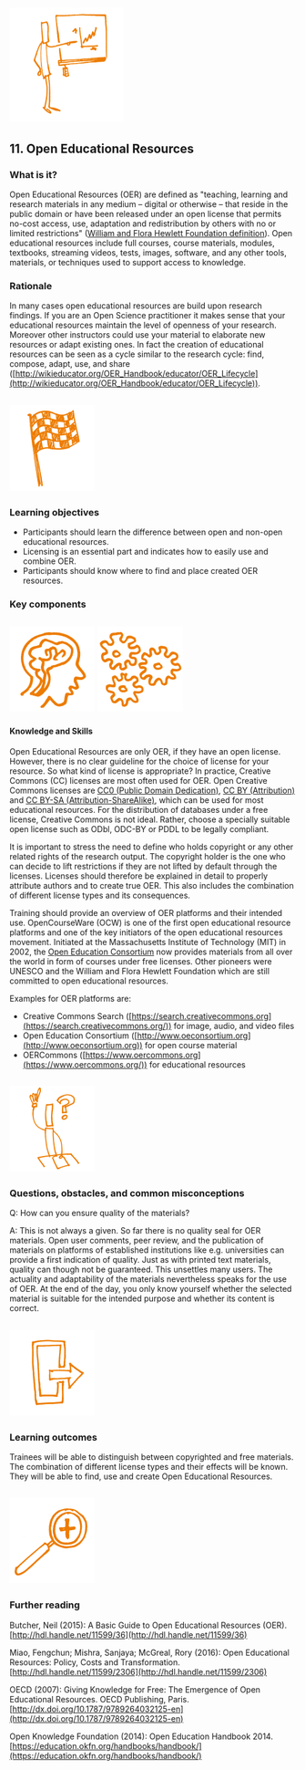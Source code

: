 ## <img src="/Images/Icons/open_education.png" width="200" height="200" />
## 11. Open Educational Resources

### What is it?

Open Educational Resources (OER) are defined as "teaching, learning and research materials in any medium – digital or otherwise – that reside in the public domain or have been released under an open license that permits no-cost access, use, adaptation and redistribution by others with no or limited restrictions" ([William and Flora Hewlett Foundation definition](https://www.hewlett.org/strategy/open-educational-resources/)). Open educational resources include full courses, course materials, modules, textbooks, streaming videos, tests,  images, software, and any other tools, materials, or techniques used to support access to knowledge.

### Rationale

In many cases open educational resources are build upon research findings. If you are an Open Science practitioner it makes sense that your educational resources maintain the level of openness of your research. Moreover other instructors could use your material to elaborate new resources or adapt existing ones. In fact the creation of educational resources can be seen as a cycle similar to the research cycle: find, compose, adapt, use, and share ([http://wikieducator.org/OER_Handbook/educator/OER_Lifecycle](http://wikieducator.org/OER_Handbook/educator/OER_Lifecycle)).

## <img src="/Images/Icons/finish.png" width="150" height="150" />
### Learning objectives

- Participants should learn the difference between open and non-open educational resources.
- Licensing is an essential part and indicates how to easily use and combine OER.
- Participants should know where to find and place created OER resources.

### Key components
## <img src="/Images/Icons/brain.png" width="150" height="150" /> <img src="/Images/Icons/gears.png" width="150" height="150" />
#### Knowledge and Skills

Open Educational Resources are only OER, if they have an open license. However, there is no clear guideline for the choice of license for your resource. So what kind of license is appropriate? In practice, Creative Commons (CC) licenses are most often used for OER. 
Open Creative Commons licenses are [CC0 (Public Domain Dedication)](https://creativecommons.org/publicdomain/zero/1.0/), [CC BY (Attribution)](https://creativecommons.org/licenses/by/4.0/) and [CC BY-SA (Attribution-ShareAlike)](https://creativecommons.org/licenses/by-sa/4.0/), which can be used for most educational resources. For the distribution of databases under a free license, Creative Commons is not ideal. Rather, choose a specially suitable open license such as ODbl, ODC-BY or PDDL to be legally compliant.

It is important to stress the need to define who holds copyright or any other related rights of the research output. The copyright holder is the one who can decide to lift restrictions if they are not lifted by default through the licenses. Licenses should therefore be explained in detail to properly attribute authors and to create true OER. This also includes the combination of different license types and its consequences.

Training should provide an overview of OER platforms and their intended use. OpenCourseWare (OCW) is one of the first open educational resource platforms and one of the key initiators of the open educational resources movement. Initiated at the Massachusetts Institute of Technology (MIT) in 2002, the [Open Education Consortium](http://www.oeconsortium.org) now provides materials from all over the world in form of courses under free licenses. Other pioneers were UNESCO and the William and Flora Hewlett Foundation which are still committed to open educational resources.

Examples for OER platforms are:

-  Creative Commons Search ([https://search.creativecommons.org](https://search.creativecommons.org/)) for image, audio, and video files
-  Open Education Consortium ([http://www.oeconsortium.org](http://www.oeconsortium.org)) for open course material
-  OERCommons ([https://www.oercommons.org](https://www.oercommons.org/)) for educational resources

## <img src="/Images/Icons/questions.png" width="150" height="150" />
### Questions, obstacles, and common misconceptions

Q: How can you ensure quality of the materials?

A: This is not always a given. So far there is no quality seal for OER materials. Open user comments, peer review, and the publication of materials on platforms of established institutions like e.g. universities can provide a first indication of quality. Just as with printed text materials, quality can though not be guaranteed. This unsettles many users. The actuality and adaptability of the materials nevertheless speaks for the use of OER. At the end of the day, you only know yourself whether the selected material is suitable for the intended purpose and whether its content is correct.

## <img src="/Images/Icons/output.png" width="150" height="150" />
### Learning outcomes

Trainees will be able to distinguish between copyrighted and free materials. The combination of different license types and their effects will be known. They will be able to find, use and create Open Educational Resources. 

## <img src="/Images/Icons/magnifying_glass.png" width="150" height="150" />
### Further reading
Butcher, Neil (2015): A Basic Guide to Open Educational Resources (OER). [http://hdl.handle.net/11599/36](http://hdl.handle.net/11599/36)

Miao, Fengchun; Mishra, Sanjaya; McGreal, Rory (2016): Open Educational Resources: Policy, Costs and Transformation. [http://hdl.handle.net/11599/2306](http://hdl.handle.net/11599/2306)

OECD (2007): Giving Knowledge for Free: The Emergence of Open Educational Resources. OECD Publishing, Paris. [http://dx.doi.org/10.1787/9789264032125-en](http://dx.doi.org/10.1787/9789264032125-en)

Open Knowledge Foundation (2014): Open Education Handbook 2014. [https://education.okfn.org/handbooks/handbook/](https://education.okfn.org/handbooks/handbook/)
